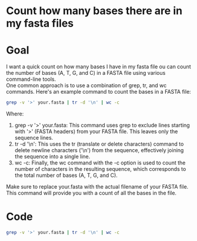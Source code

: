 # Count how many bases there are in my fasta files
# Goal
I want a quick count on how many bases I have in my fasta file
ou can count the number of bases (A, T, G, and C) in a FASTA file using various command-line tools.  
One common approach is to use a combination of grep, tr, and wc commands. Here's an example command to count the bases in a FASTA file:

```bash
grep -v '>' your.fasta | tr -d '\n' | wc -c
```
Where:  
1. grep -v '>' your.fasta: This command uses grep to exclude lines starting with '>' (FASTA headers) from your FASTA file. This leaves only the sequence lines.  
2. tr -d '\n': This uses the tr (translate or delete characters) command to delete newline characters ('\n') from the sequence, effectively joining the sequence into a single line.  
3. wc -c: Finally, the wc command with the -c option is used to count the number of characters in the resulting sequence, which corresponds to the total number of bases (A, T, G, and C).  

Make sure to replace your.fasta with the actual filename of your FASTA file. This command will provide you with a count of all the bases in the file.  

# Code
```bash
grep -v '>' your.fasta | tr -d '\n' | wc -c
```
